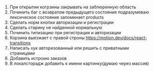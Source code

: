 1. При открытии когрзины закрывать на заблюренную область
2. Починить баг с возвратом предыдущего состояния подразумеваю лексическое состояние запоминает products
3. Сделать норм кнопки авторизации и регистрации
4. Сделать старину не найденной нормальную
5. Починить типизацию при регистрации и авторизации
6. Корзина выезжает с правой строны https://motion.dev/docs/react-transitions
7. Написать хук авторизованный или решить с приватными страницами
8. Добавить истроию заказов
9. В локалсторадж добавить к имени картинку(думаю через массив)
